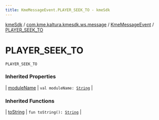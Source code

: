 ```yaml
---
title: KmeMessageEvent.PLAYER_SEEK_TO - kmeSdk
---
```


[kmeSdk](../../index.html) / [com.kme.kaltura.kmesdk.ws.message](../index.html) / [KmeMessageEvent](index.html) / [PLAYER_SEEK_TO](./-p-l-a-y-e-r_-s-e-e-k_-t-o.html)

# PLAYER_SEEK_TO

`PLAYER_SEEK_TO`

### Inherited Properties

| [moduleName](module-name.html) | `val moduleName: `[`String`](https://kotlinlang.org/api/latest/jvm/stdlib/kotlin/-string/index.html) |

### Inherited Functions

| [toString](to-string.html) | `fun toString(): `[`String`](https://kotlinlang.org/api/latest/jvm/stdlib/kotlin/-string/index.html) |

